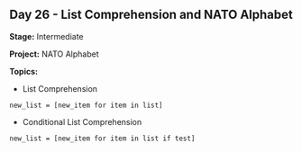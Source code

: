 ## Day 26 - List Comprehension and NATO Alphabet

**Stage:** Intermediate

**Project:** NATO Alphabet

**Topics:**
* List Comprehension

``
new_list = [new_item for item in list]
``
* Conditional List Comprehension

```new_list = [new_item for item in list if test]```